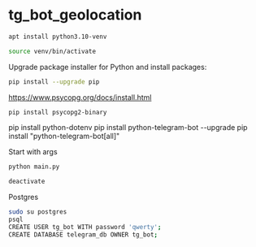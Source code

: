 # tg_bot_geolocation

```bash
apt install python3.10-venv
```
```bash
source venv/bin/activate
```
Upgrade package installer for Python and install packages:
```bash
pip install --upgrade pip
```
https://www.psycopg.org/docs/install.html
```bash
pip install psycopg2-binary
```
pip install python-dotenv
pip install python-telegram-bot --upgrade
pip install "python-telegram-bot[all]"

Start with args
```bash
python main.py
```

```bash
deactivate
```

Postgres
```bash
sudo su postgres
psql
CREATE USER tg_bot WITH password 'qwerty';
CREATE DATABASE telegram_db OWNER tg_bot;
```
